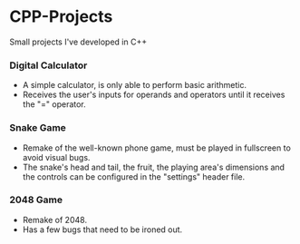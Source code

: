 
# CPP-Projects

Small projects I've developed in C++

### Digital Calculator

* A simple calculator, is only able to perform basic arithmetic. 
* Receives the user's inputs for operands and operators until it receives the "=" operator.

### Snake Game

* Remake of the well-known phone game, must be played in fullscreen to avoid visual bugs.
* The snake's head and tail, the fruit, the playing area's dimensions and the controls can be configured in the "settings" header file.

### 2048 Game

* Remake of 2048.
* Has a few bugs that need to be ironed out.
